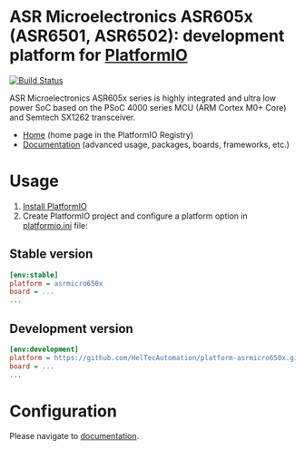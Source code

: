 # ASR Microelectronics ASR605x (ASR6501, ASR6502): development platform for [PlatformIO](http://platformio.org)

[![Build Status](https://github.com/HelTecAutomation/platform-asrmicro650x/workflows/Examples/badge.svg)](https://github.com/HelTecAutomation/platform-asrmicro650x/actions)

ASR Microelectronics ASR605x series is highly integrated and ultra low power SoC based on the PSoC 4000 series MCU (ARM Cortex M0+ Core) and Semtech SX1262 transceiver.

* [Home](https://registry.platformio.org/platforms/heltecautomation/asrmicro650x) (home page in the PlatformIO Registry)
* [Documentation](https://docs.platformio.org/page/platforms/asrmicro650x.html) (advanced usage, packages, boards, frameworks, etc.)

# Usage

1. [Install PlatformIO](http://platformio.org)
2. Create PlatformIO project and configure a platform option in [platformio.ini](https://docs.platformio.org/page/projectconf.html) file:

## Stable version

```ini
[env:stable]
platform = asrmicro650x
board = ...
...
```

## Development version

```ini
[env:development]
platform = https://github.com/HelTecAutomation/platform-asrmicro650x.git
board = ...
...
```

# Configuration

Please navigate to [documentation](https://docs.platformio.org/page/platforms/asrmicro650x.html).
